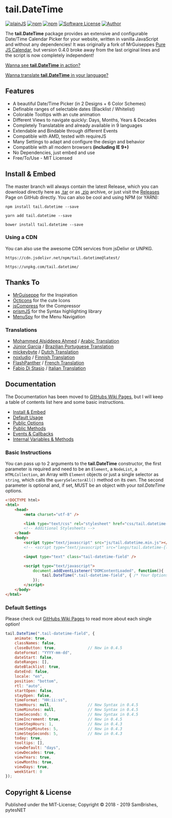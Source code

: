 tail.DateTime
=============
[![plainJS](https://s.pytes.net/3fd80118)](https://s.pytes.net/e0b6ce86)
[![npm](https://s.pytes.net/4afcd19c)](https://s.pytes.net/64a7f3a3)
[![npm](https://s.pytes.net/2f3f75c4)](https://s.pytes.net/64a7f3a3)
[![Software License](https://s.pytes.net/8257ac72)](LICENSE.md)
[![Author](https://s.pytes.net/5542d1fa)](https://www.github.com/pytesNET)

The **tail.DateTime** package provides an extensive and configurable Date/Time Calendar Picker for
your website, written in vanilla JavaScript and without any dependencies! It was originally a fork
of MrGuiseppes [Pure JS Calendar](https://github.com/MrGuiseppe/pureJSCalendar), but version 0.4.0
broke away from the last original lines and the script is now completely independent!

[Wanna see **tail.DateTime** in action?](https://github.pytes.net/tail.DateTime)

[Wanna translate **tail.DateTime** in your language?](https://github.com/pytesNET/tail.DateTime/wiki/Help-Translating)

Features
--------
-   A beautiful Date/Time Picker (in 2 Designs + 6 Color Schemes)
-   Definable ranges of selectable dates (Blacklist / Whitelist)
-   Colorable Tooltips with an cute animation
-   Different Views to navigate quickly: Days, Months, Years & Decades
-   Completely Translatable and already available in 9 languages
-   Extendable and Bindable through different Events
-   Compatible with AMD, tested with requireJS
-   Many Settings to adapt and configure the design and behavior
-   Compatible with all modern browsers **(including IE 9+)**
-   No Dependencies, just embed and use
-   Free/To/Use - MIT Licensed

Install & Embed
---------------
The master branch will always contain the latest Release, which you can download directly here
as [.tar](https://github.com/pytesNET/tail.DateTime/tarball/master) or as [.zip](https://github.com/pytesNET/tail.DateTime/zipball/master)
archive, or just visit the [Releases](https://github.com/pytesNET/tail.DateTime/releases) Page
on GitHub directly. You can also be cool and using NPM (or YARN):

```markup
npm install tail.datetime --save
```

```markup
yarn add tail.datetime --save
```

```markup
bower install tail.datetime --save
```

### Using a CDN
You can also use the awesome CDN services from jsDelivr or UNPKG.

```markup
https://cdn.jsdelivr.net/npm/tail.datetime@latest/
```

```markup
https://unpkg.com/tail.datetime/
```

Thanks To
---------
-   [MrGuiseppe](https://github.com/MrGuiseppe) for the Inspiration
-   [Octicons](https://octicons.github.com/) for the cute Icons
-   [jsCompress](https://jscompress.com/) for the Compressor
-   [prismJS](https://prismjs.com) for the Syntax highlighting library
-   [MenuSpy](https://github.com/lcdsantos/menuspy) for the Menu Navigation

### Translations
-   [Mohammed Alsiddeeq Ahmed](https://github.com/mosid) / [Arabic Translation](https://github.com/pytesNET/tail.DateTime/issues/1)
-   [Júnior Garcia](https://github.com/juniorgarcia) / [Brazilian Portuguese Translation](https://github.com/pytesNET/tail.DateTime/issues/13)
-   [mickeybyte](https://github.com/mickeybyte) / [Dutch Translation](https://github.com/pytesNET/tail.DateTime/issues/15)
-   [noxludio](https://github.com/noxludio) / [Finnish Translation](https://github.com/pytesNET/tail.DateTime/pull/17)
-   [FlashPanther](https://github.com/FlashPanther) / [French Translation](https://github.com/pytesNET/tail.DateTime/pull/19)
-   [Fabio Di Stasio](https://github.com/Fabio286) / [Italian Translation](https://github.com/pytesNET/tail.DateTime/issues/10)

Documentation
-------------
The Documentation has been moved to [GitHubs Wiki Pages](https://github.com/pytesNET/tail.DateTime/wiki),
but I will keep a table of contents list here and some basic instructions.

-   [Install & Embed](https://www.github.com/pytesNET/tail.DateTime/wiki/instructions)
-   [Default Usage](https://www.github.com/pytesNET/tail.DateTime/wiki/default-usage)
-   [Public Options](https://www.github.com/pytesNET/tail.DateTime/wiki/public-options)
-   [Public Methods](https://www.github.com/pytesNET/tail.DateTime/wiki/public-methods)
-   [Events & Callbacks](https://www.github.com/pytesNET/tail.DateTime/wiki/events-callbacks)
-   [Internal Variables & Methods](https://www.github.com/pytesNET/tail.DateTime/wiki/internal)

### Basic Instructions
You can pass up to 2 arguments to the **tail.DateTime** constructor, the first parameter is required
and need to be an `Element`, a `NodeList`, a `HTMLCollection`, an Array with `Element` objects or
just a single selector as `string`, which calls the `querySelectorAll()` method on its own. The
second parameter is optional and, if set, MUST be an object with your *tail.DateTime* options.

```html
<!DOCTYPE html>
<html>
    <head>
        <meta charset="utf-8" />

        <link type="text/css" rel="stylesheet" href="css/tail.datetime-default.css" />
        <!-- Additional Stylesheets -->
    </head>
    <body>
        <script type="text/javascript" src="js/tail.datetime.min.js"></script>
        <!-- <script type="text/javascript" src="langs/tail.datetime-{lang}.js"></script> -->

        <input type="text" class="tail-datetime-field" />

        <script type="text/javascript">
            document.addEventListener("DOMContentLoaded", function(){
                tail.DateTime(".tail-datetime-field", { /* Your Options */ });
            });
        </script>
    </body>
</html>
```

### Default Settings
Please check out [GitHubs Wiki Pages](https://github.com/pytesNET/tail.DateTime/wiki) to read more
about each single option!

```javascript
tail.DateTime(".tail-datetime-field", {
    animate: true,
    classNames: false,
    closeButton: true,              // New in 0.4.5
    dateFormat: "YYYY-mm-dd",
    dateStart: false,
    dateRanges: [],
    dateBlacklist: true,
    dateEnd: false,
    locale: "en",
    position: "bottom",
    rtl: "auto",
    startOpen: false,
    stayOpen: false,
    timeFormat: "HH:ii:ss",
    timeHours: null,                // New Syntax in 0.4.5
    timeMinutes: null,              // New Syntax in 0.4.5
    timeSeconds: 0,                 // New Syntax in 0.4.5
    timeIncrement: true,            // New in 0.4.5
    timeStepHours: 1,               // New in 0.4.3
    timeStepMinutes: 5,             // New in 0.4.3
    timeStepSeconds: 5,             // New in 0.4.3
    today: true,
    tooltips: [],
    viewDefault: "days",
    viewDecades: true,
    viewYears: true,
    viewMonths: true,
    viewDays: true,
    weekStart: 0
});
```

Copyright & License
-------------------
Published under the MIT-License; Copyright &copy; 2018 - 2019 SamBrishes, pytesNET
